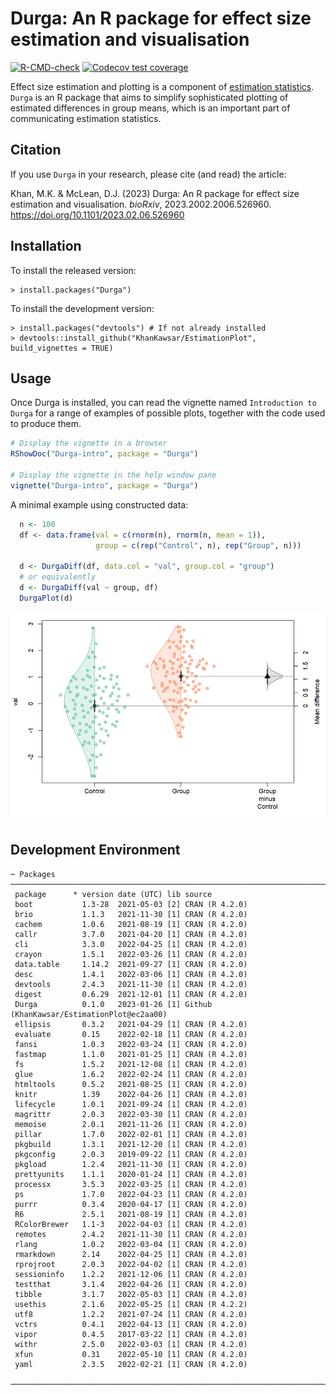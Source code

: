 # Durga: An R package for effect size estimation and visualisation


<!-- badges: start -->
[![R-CMD-check](https://github.com/KhanKawsar/EstimationPlot/actions/workflows/R-CMD-check.yaml/badge.svg)](https://github.com/KhanKawsar/EstimationPlot/actions/workflows/R-CMD-check.yaml)
[![Codecov test coverage](https://codecov.io/gh/KhanKawsar/EstimationPlot/branch/main/graph/badge.svg)](https://app.codecov.io/gh/KhanKawsar/EstimationPlot?branch=main)
<!-- badges: end -->


Effect size estimation and plotting is a component of [estimation statistics](https://en.wikipedia.org/wiki/Estimation_statistics). `Durga` is an R package that aims to simplify sophisticated plotting of estimated differences in group means, which is an important part of communicating estimation statistics.

## Citation

If you use `Durga` in your research, please cite (and read) the article:

Khan, M.K. & McLean, D.J. (2023) Durga: An R package for effect size estimation and visualisation. _bioRxiv_, 2023.2002.2006.526960. https://doi.org/10.1101/2023.02.06.526960


## Installation

To install the released version:

    > install.packages("Durga")

To install the development version:

    > install.packages("devtools") # If not already installed
    > devtools::install_github("KhanKawsar/EstimationPlot", build_vignettes = TRUE)

## Usage

Once Durga is installed, you can read the vignette named `Introduction to Durga` for a range of examples of possible plots, together with the code used to produce them.

```R
# Display the vignette in a browser
RShowDoc("Durga-intro", package = "Durga")

# Display the vignette in the help window pane
vignette("Durga-intro", package = "Durga")
```

A minimal example using constructed data:

```R
  n <- 100
  df <- data.frame(val = c(rnorm(n), rnorm(n, mean = 1)),
                   group = c(rep("Control", n), rep("Group", n)))

  d <- DurgaDiff(df, data.col = "val", group.col = "group")
  # or equivalently
  d <- DurgaDiff(val ~ group, df)
  DurgaPlot(d)
```

![alt text](https://github.com/KhanKawsar/EstimationPlot/blob/main/eg.png?raw=true)

<!-- To create the above PNG, run the example above, then run:
JPlotToPNG("eg.png", { par(mar = c(5, 4, 1, 1) + 0.1); DurgaPlot(d)}, width = 600)
-->


## Development Environment
<!-- Output from devtools::session_info() -->

```
─ Packages ──────────────────────────────────────────────────────────────────────────────────────────────────────────────────────────────
 package      * version date (UTC) lib source
 boot           1.3-28  2021-05-03 [2] CRAN (R 4.2.0)
 brio           1.1.3   2021-11-30 [1] CRAN (R 4.2.0)
 cachem         1.0.6   2021-08-19 [1] CRAN (R 4.2.0)
 callr          3.7.0   2021-04-20 [1] CRAN (R 4.2.0)
 cli            3.3.0   2022-04-25 [1] CRAN (R 4.2.0)
 crayon         1.5.1   2022-03-26 [1] CRAN (R 4.2.0)
 data.table     1.14.2  2021-09-27 [1] CRAN (R 4.2.0)
 desc           1.4.1   2022-03-06 [1] CRAN (R 4.2.0)
 devtools       2.4.3   2021-11-30 [1] CRAN (R 4.2.0)
 digest         0.6.29  2021-12-01 [1] CRAN (R 4.2.0)
 Durga          0.1.0   2023-01-26 [1] Github (KhanKawsar/EstimationPlot@ec2aa00)
 ellipsis       0.3.2   2021-04-29 [1] CRAN (R 4.2.0)
 evaluate       0.15    2022-02-18 [1] CRAN (R 4.2.0)
 fansi          1.0.3   2022-03-24 [1] CRAN (R 4.2.0)
 fastmap        1.1.0   2021-01-25 [1] CRAN (R 4.2.0)
 fs             1.5.2   2021-12-08 [1] CRAN (R 4.2.0)
 glue           1.6.2   2022-02-24 [1] CRAN (R 4.2.0)
 htmltools      0.5.2   2021-08-25 [1] CRAN (R 4.2.0)
 knitr          1.39    2022-04-26 [1] CRAN (R 4.2.0)
 lifecycle      1.0.1   2021-09-24 [1] CRAN (R 4.2.0)
 magrittr       2.0.3   2022-03-30 [1] CRAN (R 4.2.0)
 memoise        2.0.1   2021-11-26 [1] CRAN (R 4.2.0)
 pillar         1.7.0   2022-02-01 [1] CRAN (R 4.2.0)
 pkgbuild       1.3.1   2021-12-20 [1] CRAN (R 4.2.0)
 pkgconfig      2.0.3   2019-09-22 [1] CRAN (R 4.2.0)
 pkgload        1.2.4   2021-11-30 [1] CRAN (R 4.2.0)
 prettyunits    1.1.1   2020-01-24 [1] CRAN (R 4.2.0)
 processx       3.5.3   2022-03-25 [1] CRAN (R 4.2.0)
 ps             1.7.0   2022-04-23 [1] CRAN (R 4.2.0)
 purrr          0.3.4   2020-04-17 [1] CRAN (R 4.2.0)
 R6             2.5.1   2021-08-19 [1] CRAN (R 4.2.0)
 RColorBrewer   1.1-3   2022-04-03 [1] CRAN (R 4.2.0)
 remotes        2.4.2   2021-11-30 [1] CRAN (R 4.2.0)
 rlang          1.0.2   2022-03-04 [1] CRAN (R 4.2.0)
 rmarkdown      2.14    2022-04-25 [1] CRAN (R 4.2.0)
 rprojroot      2.0.3   2022-04-02 [1] CRAN (R 4.2.0)
 sessioninfo    1.2.2   2021-12-06 [1] CRAN (R 4.2.0)
 testthat       3.1.4   2022-04-26 [1] CRAN (R 4.2.0)
 tibble         3.1.7   2022-05-03 [1] CRAN (R 4.2.0)
 usethis        2.1.6   2022-05-25 [1] CRAN (R 4.2.2)
 utf8           1.2.2   2021-07-24 [1] CRAN (R 4.2.0)
 vctrs          0.4.1   2022-04-13 [1] CRAN (R 4.2.0)
 vipor          0.4.5   2017-03-22 [1] CRAN (R 4.2.0)
 withr          2.5.0   2022-03-03 [1] CRAN (R 4.2.0)
 xfun           0.31    2022-05-10 [1] CRAN (R 4.2.0)
 yaml           2.3.5   2022-02-21 [1] CRAN (R 4.2.0)

─────────────────────────────────────────────────────────────────────────────────────────────────────────────────────────────────────────

```
